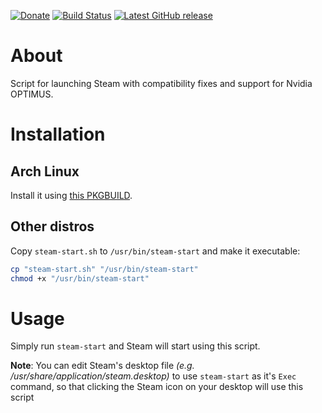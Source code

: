 [![Donate](https://img.shields.io/badge/-%E2%99%A5%20Donate-%23ff69b4)](https://hmlendea.go.ro/fund.html) [![Build Status](https://github.com/hmlendea/steam-start/actions/workflows/bash.yml/badge.svg)](https://github.com/hmlendea/steam-start/actions/workflows/bash.yml) [![Latest GitHub release](https://img.shields.io/github/v/release/hmlendea/steam-start)](https://github.com/hmlendea/steam-start/releases/latest)

# About

Script for launching Steam with compatibility fixes and support for Nvidia OPTIMUS.

# Installation

## Arch Linux

Install it using [this PKGBUILD](https://github.com/hmlendea/PKGBUILDs/tree/master/pkg/repo-synchroniser).

## Other distros

Copy `steam-start.sh` to `/usr/bin/steam-start` and make it executable:
```bash
cp "steam-start.sh" "/usr/bin/steam-start"
chmod +x "/usr/bin/steam-start"
```

# Usage

Simply run `steam-start` and Steam will start using this script.

**Note**: You can edit Steam's desktop file _(e.g. /usr/share/application/steam.desktop)_ to use `steam-start` as it's `Exec` command, so that clicking the Steam icon on your desktop will use this script
